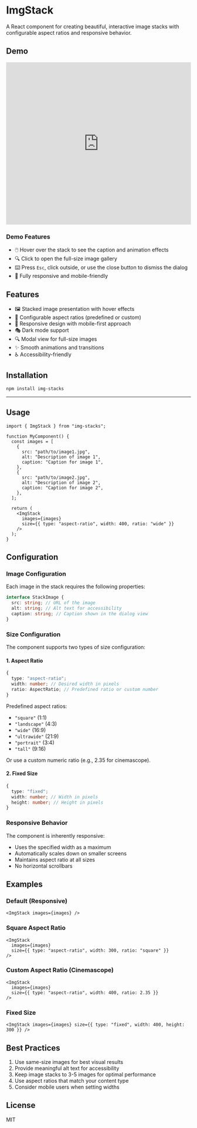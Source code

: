 # ImgStack

A React component for creating beautiful, interactive image stacks with configurable aspect ratios and responsive behavior.

## Demo

<div align="center" style="max-width: 800px; margin: 0 auto;">
  <div style="position:relative; width:100%; height:0px; padding-bottom:87.775%">
    <iframe 
      allow="fullscreen" 
      allowfullscreen 
      height="100%" 
      src="https://streamable.com/e/ysooug?" 
      width="100%" 
      style="border:none; width:100%; height:100%; position:absolute; left:0px; top:0px; overflow:hidden;">
    </iframe>
  </div>
</div>

### Demo Features

- 🖱️ Hover over the stack to see the caption and animation effects
- 🔍 Click to open the full-size image gallery
- ⌨️ Press `Esc`, click outside, or use the close button to dismiss the dialog
- 📱 Fully responsive and mobile-friendly

## Features

- 🖼️ Stacked image presentation with hover effects
- 📐 Configurable aspect ratios (predefined or custom)
- 📱 Responsive design with mobile-first approach
- 🎭 Dark mode support
- 🔍 Modal view for full-size images
- ✨ Smooth animations and transitions
- ♿ Accessibility-friendly

## Installation

```bash
npm install img-stacks
```

---

## Usage

```tsx
import { ImgStack } from "img-stacks";

function MyComponent() {
  const images = [
    {
      src: "path/to/image1.jpg",
      alt: "Description of image 1",
      caption: "Caption for image 1",
    },
    {
      src: "path/to/image2.jpg",
      alt: "Description of image 2",
      caption: "Caption for image 2",
    },
  ];

  return (
    <ImgStack
      images={images}
      size={{ type: "aspect-ratio", width: 400, ratio: "wide" }}
    />
  );
}
```

## Configuration

### Image Configuration

Each image in the stack requires the following properties:

```typescript
interface StackImage {
  src: string; // URL of the image
  alt: string; // Alt text for accessibility
  caption: string; // Caption shown in the dialog view
}
```

### Size Configuration

The component supports two types of size configuration:

#### 1. Aspect Ratio

```typescript
{
  type: "aspect-ratio";
  width: number; // Desired width in pixels
  ratio: AspectRatio; // Predefined ratio or custom number
}
```

Predefined aspect ratios:

- `"square"` (1:1)
- `"landscape"` (4:3)
- `"wide"` (16:9)
- `"ultrawide"` (21:9)
- `"portrait"` (3:4)
- `"tall"` (9:16)

Or use a custom numeric ratio (e.g., 2.35 for cinemascope).

#### 2. Fixed Size

```typescript
{
  type: "fixed";
  width: number; // Width in pixels
  height: number; // Height in pixels
}
```

### Responsive Behavior

The component is inherently responsive:

- Uses the specified width as a maximum
- Automatically scales down on smaller screens
- Maintains aspect ratio at all sizes
- No horizontal scrollbars

## Examples

### Default (Responsive)

```tsx
<ImgStack images={images} />
```

### Square Aspect Ratio

```tsx
<ImgStack
  images={images}
  size={{ type: "aspect-ratio", width: 300, ratio: "square" }}
/>
```

### Custom Aspect Ratio (Cinemascope)

```tsx
<ImgStack
  images={images}
  size={{ type: "aspect-ratio", width: 400, ratio: 2.35 }}
/>
```

### Fixed Size

```tsx
<ImgStack images={images} size={{ type: "fixed", width: 400, height: 300 }} />
```

## Best Practices

1. Use same-size images for best visual results
2. Provide meaningful alt text for accessibility
3. Keep image stacks to 3-5 images for optimal performance
4. Use aspect ratios that match your content type
5. Consider mobile users when setting widths

## License

MIT
